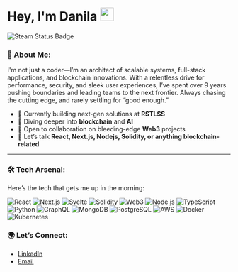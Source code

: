 # Hey, I'm Danila <img src="https://media.giphy.com/media/hvRJCLFzcasrR4ia7z/giphy.gif" width="30px">

<img src="https://steam-badge.vercel.app/api/steam-badge.svg?steamId=76561199388121132" alt="Steam Status Badge" />


### 🚀 About Me:
I'm not just a coder—I’m an architect of scalable systems, full-stack applications, and blockchain innovations. With a relentless drive for performance, security, and sleek user experiences, I’ve spent over 9 years pushing boundaries and leading teams to the next frontier. Always chasing the cutting edge, and rarely settling for “good enough.”

- 🔭 Currently building next-gen solutions at **RSTLSS**
- 🧠 Diving deeper into **blockchain** and **AI**
- 👯 Open to collaboration on bleeding-edge **Web3** projects
- 💬 Let’s talk **React, Next.js, Nodejs, Solidity, or anything blockchain-related**
  
---

### 🛠️ Tech Arsenal:
Here’s the tech that gets me up in the morning:

![React](https://img.shields.io/badge/-React-61DAFB?style=flat&logo=react&logoColor=white)
![Next.js](https://img.shields.io/badge/-Next.js-000000?style=flat&logo=next.js&logoColor=white)
![Svelte](https://img.shields.io/badge/-Svelte-FF3E00?style=flat&logo=svelte&logoColor=white)
![Solidity](https://img.shields.io/badge/-Solidity-363636?style=flat&logo=solidity&logoColor=white)
![Web3](https://img.shields.io/badge/-Web3-48C0F3?style=flat&logo=web3.js&logoColor=white)
![Node.js](https://img.shields.io/badge/-Node.js-339933?style=flat&logo=node.js&logoColor=white)
![TypeScript](https://img.shields.io/badge/-TypeScript-007ACC?style=flat&logo=typescript&logoColor=white)
![Python](https://img.shields.io/badge/-Python-3776AB?style=flat&logo=python&logoColor=white)
![GraphQL](https://img.shields.io/badge/-GraphQL-E10098?style=flat&logo=graphql&logoColor=white)
![MongoDB](https://img.shields.io/badge/-MongoDB-47A248?style=flat&logo=mongodb&logoColor=white)
![PostgreSQL](https://img.shields.io/badge/-PostgreSQL-336791?style=flat&logo=postgresql&logoColor=white)
![AWS](https://img.shields.io/badge/-AWS-232F3E?style=flat&logo=amazon-aws&logoColor=white)
![Docker](https://img.shields.io/badge/-Docker-2496ED?style=flat&logo=docker&logoColor=white)
![Kubernetes](https://img.shields.io/badge/-Kubernetes-326CE5?style=flat&logo=kubernetes&logoColor=white)

### 🌍 Let’s Connect:
- [LinkedIn](https://www.linkedin.com/in/danila-kuznetsov/)
- [Email](mailto:danilabmt@gmail.com)
